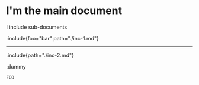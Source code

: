 # I'm the main document

I include sub-documents

:include{foo="bar" path="./inc-1.md"}

---

:include{path="./inc-2.md"}

:dummy

```
FOO
```

